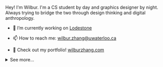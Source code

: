 Hey! I'm Wilbur. I'm a CS student by day and graphics designer by night. Always trying to bridge the two through design thinking and digital anthropology.

- 🔭 I’m currently working on [Lodestone](https://github.com/Lodestone-Team/dashboard)

- 📫 How to reach me: wilbur.zhang@uwaterloo.ca

- 🌱 Check out my portfolio! [wilburzhang.com](https://wilburzhang.com/)

<details>
<summary>See more...</summary>
<p align="center">&nbsp;<img align="center" src="https://github-readme-stats.vercel.app/api?username=arcslogger&show_icons=true&theme=merko&locale=en" alt="arcslogger" /></p>
</details>




